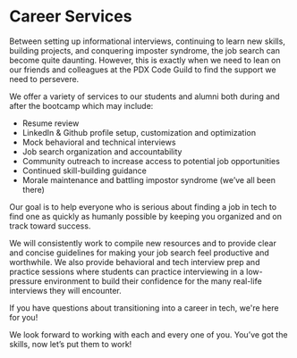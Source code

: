 # Career Services

Between setting up informational interviews, continuing to learn new skills, building projects, and conquering imposter syndrome, the job search can become quite daunting. However, this is exactly when we need to lean on our friends and colleagues at the PDX Code Guild to find the support we need to persevere. 

We offer a variety of services to our students and alumni both during and after the bootcamp which may include:

- Resume review
- LinkedIn & Github profile setup, customization and optimization
- Mock behavioral and technical interviews
- Job search organization and accountability
- Community outreach to increase access to potential job opportunities
- Continued skill-building guidance
- Morale maintenance and battling impostor syndrome (we’ve all been there)


Our goal is to help everyone who is serious about finding a job in tech to find one as quickly as humanly possible by keeping you organized and on track toward success. 

We will consistently work to compile new resources and to provide clear and concise guidelines for making your job search feel productive and worthwhile. We also provide behavioral and tech interview prep and practice sessions where students can practice interviewing in a low-pressure environment to build their confidence for the many real-life interviews they will encounter.

If you have questions about transitioning into a career in tech, we're here for you! 

We look forward to working with each and every one of you. You’ve got the skills, now let’s put them to work! 

